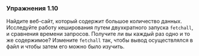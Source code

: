 ### Упражнения 1.10

Найдите веб-сайт, который содержит большое количество данных.
Исследуйте работу кеширования путем двухкратного запуска ```fetchall```,
и сравнения времени запросов. 
Получите ли вы каждый раз одно и то же содержимое?
Измените ```fetchall``` так, чтобы вывод осуществлялся в файл
и чтобы затем его можно было изучить.